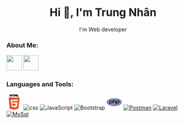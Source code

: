 <h1 align="center">Hi 🐳, I'm Trung Nhân</h1>
<p align="center">I'm Web developer</p>

<h3 align="left">About Me: </h3>
<p> <a href="https://www.instagram.com/dtrgx/"> <img src="https://cdn-icons-png.flaticon.com/512/4922/4922972.png" width="40" height="40"></a> <a href="https://x.com/dtrgx"> <img src="https://www.svgrepo.com/show/11841/twitter.svg" width="40" height="40"></a></p>

<h3 align="left">Languages and Tools: </h3>
<p align="left"><a href="https://www.w3schools.com/Html/"> <img src="https://raw.githubusercontent.com/github/explore/80688e429a7d4ef2fca1e82350fe8e3517d3494d/topics/html/html.png" width="40" height="40" alt="HTML"></a> </a target="_blank" href="https://www.w3schools.com/css/"> <img src="https://cdn-icons-png.flaticon.com/512/5968/5968242.png" width="40" height="40" alt="css"></a> </a target="_blank" href="https://www.w3schools.com/js/"> <img src="https://img.icons8.com/color/512/javascript.png" width="40" height="40" alt="JavaScript"></a> </a target="_blank" href="https://getbootstrap.com/"> <img src="https://getbootstrap.com/docs/5.3/assets/brand/bootstrap-logo-shadow@2x.png" width="40" height="40" alt="Bootstrap"></a> </a target="_blank" href="https://www.php.net/"> <img src="https://raw.githubusercontent.com/github/explore/ccc16358ac4530c6a69b1b80c7223cd2744dea83/topics/php/php.png?size=48" width="40" height="40" alt="PHP"></a> <a href="https://www.postman.com/"> <img src="https://voyager.postman.com/logo/postman-logo-icon-orange.svg" width="40" height="40" alt="Postman"></a> <a href="https://laravel.com/"> <img src="https://static-00.iconduck.com/assets.00/laravel-icon-995x1024-dk77ahh4.png" width="40" height="40" alt="Laravel"></a> <a href="https://www.mysql.com/"> <img src="https://ssg.vn/wp-content/uploads/2023/08/mysql2.jpg.png" width="40" height="40" alt="MySql"></a> </p>

